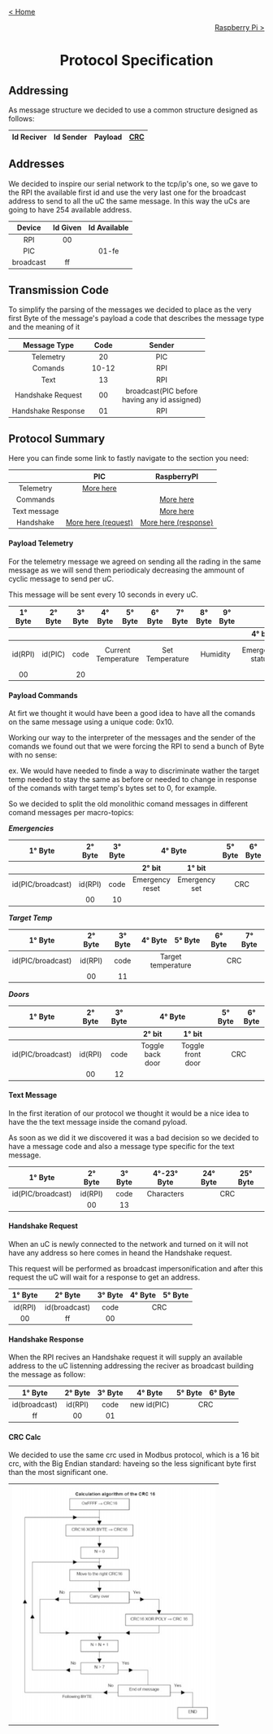 [< Home](../README.md)

[<p align="right">Raspberry Pi ></p>](../RPI/README.md)

**<h1 align="center">Protocol Specification</h1>**

## **Addressing**

As message structure we decided to use a common structure designed as follows:

<div  align="center">
<table>
<thead>

<tr>
<th align="center">Id Reciver</th>
<th align="center">Id Sender</th>
<th align="center">Payload</th>
<th align="center"><a href='#crc-calc'>CRC</a></th>
</tr>

</thead>
</table>
</div>

## **Addresses**



We decided to inspire our serial network to the tcp/ip's one, so we gave to the RPI the available first id and use the very last one for the broadcast address to send to all the uC the same message. In this way the uCs are going to have 254 available address.

<div  align="center">
<table>
<thead>

<tr>
<th align="center">Device</th>
<th align="center">Id Given</th>
<th align="center">Id Available</th>
</tr>

</thead>

<tbody>

<tr>
<td align="center">RPI</td>
<td align="center">00</td>
<td align="center"></td>
</tr>

<tr>
<td align="center">PIC</td>
<td align="center"></td>
<td align="center">01-fe</td>
</tr>

<tr>
<td align="center">broadcast</td>
<td align="center">ff</td>
<td align="center"></td>
</tr>

</tbody>
</table>
</div>

## **Transmission Code**

To simplify the parsing of the messages we decided to place as the very first Byte of the message's payload a code that describes the message type and the meaning of it

<div  align="center">
<table>
<thead>

<tr>
<th align="center">Message Type</th>
<th align="center">Code</th>
<th align="center">Sender</th>
</tr>

</thead>

<tbody>

<tr>
<td align="center">Telemetry</td>
<td align="center">20</td>
<td align="center">PIC</td>
</tr>

<tr>
<td align="center">Comands</td>
<td align="center">10-12</td>
<td align="center">RPI</td>
</tr>

<tr>
<td align="center">Text</td>
<td align="center">13</td>
<td align="center">RPI</td>
</tr>

<tr>
<td align="center">Handshake Request</td>
<td align="center">00</td>
<td align="center">broadcast(PIC before </br> having any id assigned)</td>
</tr>

<tr>
<td align="center">Handshake Response</td>
<td align="center">01</td>
<td align="center">RPI</td>
</tr>

</tbody>
</table>
</div>

## **Protocol Summary**

Here you can finde some link to fastly navigate to the section you need:

<div  align="center">
<table>
<thead>

<tr>
<th align="center"></th>
<th align="center">PIC</th>
<th align="center">RaspberryPI</th>
</tr>

</thead>
<tbody>

<tr>
<td align="center">Telemetry</td>
<td align="center"><a href='#payload-telemetry'>More here</a></td>
<td align="center"></td>
</tr>

<tr>
<td align="center">Commands</td>
<td align="center"></td>
<td align="center"><a href='#payload-commands'>More here</a></td>
</tr>

<tr>
<td align="center">Text message</td>
<td align="center"></td>
<td align="center"><a href='#payload-text-message'>More here</a></td>
</tr>

<tr>
<td align="center">Handshake</td>
<td align="center"><a href='#handshake-request'>More here (request)</a></td>
<td align="center"><a href='#handshake-response'>More here (response)</a></td>
</tr>

</tbody>
</table>
</div>

#### **Payload Telemetry**

For the telemetry message we agreed on sending all the rading in the same message as we will send them periodicaly decreasing the ammount of cyclic message to send per uC.

This message will be sent every 10 seconds in every uC.

<div  align="center">
<table>
<thead>

<tr>
<th align="center">1° Byte</th>
<th align="center">2° Byte</th>
<th align="center">3° Byte</th>
<th align="center">4° Byte</th>
<th align="center">5° Byte</th>
<th align="center">6° Byte</th>
<th align="center">7° Byte</th>
<th align="center">8° Byte</th>
<th align="center">9° Byte</th>
<th colspan="4" align="center">10° Byte</th>
<th align="center">11° Byte</th>
<th align="center">12° Byte</th>
</tr>

<tr>
<th align="center"></th>
<th align="center"></th>
<th align="center"></th>
<th colspan="2" align="center"></th>
<th colspan="2" align="center"></th>
<th colspan="2" align="center"></th>
<th align="center">4° bit</th>
<th align="center">3° bit</th>
<th align="center">2° bit</th>
<th align="center">1° bit</th>
<th colspan="2" align="center"></th>
</tr>

</thead>
<tbody>

<tr>
<td align="center">id(RPI)</td>
<td align="center">id(PIC)</td>
<td align="center">code</td>
<td colspan="2" align="center">Current Temperature</td>
<td colspan="2" align="center">Set Temperature</td>
<td colspan="2" align="center">Humidity</td>
<td align="center">Emergency status</td>
<td align="center">Status back door</td>
<td align="center">Status front door</td>
<td align="center">Status toilette</td>
<td colspan="2" align="center">CRC</td>
</tr>

<tr>
<td align="center">00</td>
<td align="center"></td>
<td align="center">20</td>
<td colspan="2" align="center"></td>
<td colspan="2" align="center"></td>
<td colspan="2" align="center"></td>
<td colspan="4" align="center"></td>
<td colspan="2" align="center"></td>
</tr>

</tbody>
</table>
</div>

#### **Payload Commands**

At firt we thought it would have been a good idea to have all the comands on the same message using a unique code: 0x10.

Working our way to the interpreter of the messages and the sender of the comands we found out that we were forcing the RPI to send a bunch of Byte with no sense:

ex. We would have needed to finde a way to discriminate wather the target temp needed to stay the same as before or needed to change in response of the comands with target temp's bytes set to 0, for example.

So we decided to split the old monolithic comand messages in  different comand messages per macro-topics:

***Emergencies***

<div  align="center">
<table>
<thead>

<tr>
<th align="center">1° Byte</th>
<th align="center">2° Byte</th>
<th align="center">3° Byte</th>
<th colspan="2" align="center">4° Byte</th>
<th align="center">5° Byte</th>
<th align="center">6° Byte</th>
</tr>

<tr>
<th align="center"></th>
<th align="center"></th>
<th align="center"></th>
<th align="center">2° bit</th>
<th align="center">1° bit</th>
<th align="center"></th>
<th align="center"></th>
</tr>

</thead>
<tbody>

<tr>
<td align="center">id(PIC/broadcast)</td>
<td align="center">id(RPI)</td>
<td align="center">code</td>
<td align="center">Emergency reset</td>
<td align="center">Emergency set</td>
<td colspan="2" align="center">CRC</td>
</tr>

<tr>
<td align="center"></td>
<td align="center">00</td>
<td align="center">10</td>
<td colspan="2" align="center"></td>
<td colspan="2" align="center"></td>
</tr>

</tbody>
</table>
</div>
<!--=========================================-->

***Target Temp***

<div  align="center">
<table>
<thead>

<tr>
<th align="center">1° Byte</th>
<th align="center">2° Byte</th>
<th align="center">3° Byte</th>
<th align="center">4° Byte</th>
<th align="center">5° Byte</th>
<th align="center">6° Byte</th>
<th align="center">7° Byte</th>
</tr>

</thead>
<tbody>

<tr>
<td align="center">id(PIC/broadcast)</td>
<td align="center">id(RPI)</td>
<td align="center">code</td>
<td colspan="2" align="center">Target temperature</td>
<td colspan="2" align="center">CRC</td>
</tr>

<tr>
<td align="center"></td>
<td align="center">00</td>
<td align="center">11</td>
<td colspan="2" align="center"></td>
<td colspan="2" align="center"></td>
</tr>

</tbody>
</table>
</div>
<!--=========================================-->

***Doors***

<div  align="center">
<table>
<thead>

<tr>
<th align="center">1° Byte</th>
<th align="center">2° Byte</th>
<th align="center">3° Byte</th>
<th colspan="2" align="center">4° Byte</th>
<th align="center">5° Byte</th>
<th align="center">6° Byte</th>
</tr>

<tr>
<th align="center"></th>
<th align="center"></th>
<th align="center"></th>
<th align="center">2° bit</th>
<th align="center">1° bit</th>
<th colspan="2" align="center"></th>
</tr>

</thead>
<tbody>

<tr>
<td align="center">id(PIC/broadcast)</td>
<td align="center">id(RPI)</td>
<td align="center">code</td>
<td align="center">Toggle back door</td>
<td align="center">Toggle front door</td>
<td colspan="2" align="center">CRC</td>
</tr>

<tr>
<td align="center"></td>
<td align="center">00</td>
<td align="center">12</td>
<td colspan="2" align="center"></td>
<td colspan="2" align="center"></td>
</tr>

</tbody>
</table>
</div>

#### **Text Message**

In the first iteration of our protocol we thought it would be a nice idea to have the the text message inside the comand pyload.

As soon as we did it we discovered it was a bad decision so we decided to have a message code and also a message type specific for the text message.

<div  align="center">
<table>
<thead>

<tr>
<th align="center">1° Byte</th>
<th align="center">2° Byte</th>
<th align="center">3° Byte</th>
<th align="center">4°-23° Byte</th>
<th align="center">24° Byte</th>
<th align="center">25° Byte</th>
</tr>

</thead>
<tbody>

<tr>
<td align="center">id(PIC/broadcast)</td>
<td align="center">id(RPI)</td>
<td align="center">code</td>
<td align="center">Characters</td>
<td  colspan="2" align="center">CRC</td>
</tr>

<tr>
<td align="center"></td>
<td align="center">00</td>
<td align="center">13</td>
<td align="center"></td>
<td colspan="2" align="center"></td>
</tr>

</tbody>
</table>
</div>

#### **Handshake Request**

When an uC is newly connected to the network and turned on it will not have any address so here comes in heand the Handshake request.

This request will be performed as broadcast impersonification and after this request the uC will wait for a response to get an address.

<div  align="center">
<table>
<thead>

<tr>
<th align="center">1° Byte</th>
<th align="center">2° Byte</th>
<th align="center">3° Byte</th>
<th align="center">4° Byte</th>
<th align="center">5° Byte</th>
</tr>

</thead>
<tbody>

<tr>
<td align="center">id(RPI)</td>
<td align="center">id(broadcast)</td>
<td align="center">code</td>
<td colspan="2" align="center">CRC</td>
</tr>

<tr>
<td align="center">00</td>
<td align="center">ff</td>
<td align="center">00</td>
<td colspan="2" align="center"></td>
</tr>

</tbody>
</table>
</div>

#### **Handshake Response**

When the RPI recives an Handshake request it will supply an available address to the uC listenning addressing the reciver as broadcast building the message as follow:

<div  align="center">
<table>
<thead>

<tr>
<th align="center">1° Byte</th>
<th align="center">2° Byte</th>
<th align="center">3° Byte</th>
<th align="center">4° Byte</th>
<th align="center">5° Byte</th>
<th align="center">6° Byte</th>
</tr>

</thead>
<tbody>

<tr>
<td align="center">id(broadcast)</td>
<td align="center">id(RPI)</td>
<td align="center">code</td>
<td align="center">new id(PIC)</td>
<td colspan="2" align="center">CRC</td>
</tr>

<tr>
<td align="center">ff</td>
<td align="center">00</td>
<td align="center">01</td>
<td align="center"></td>
<td colspan="2" align="center"></td>
</tr>

</tbody>
</table>
</div>

#### **CRC Calc**

We decided to use the same crc used in Modbus protocol, which is a 16 bit crc, with the Big Endian standard: haveing so the less significant byte first than the most significant one.

<div  align="center">
<table>
    
<tr>
<td align="center" valign="center">
<img src="../Images/crcModbus.png"
alt="Structure Schema"
width="400"
height="auto"/>
</td>
</tr>

</table>
</div>